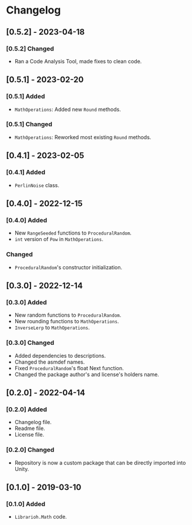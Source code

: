 # Changelog

## [0.5.2] - 2023-04-18

### [0.5.2] Changed

- Ran a Code Analysis Tool, made fixes to clean code.

## [0.5.1] - 2023-02-20

### [0.5.1] Added

- `MathOperations`: Added new `Round` methods.

### [0.5.1] Changed

- `MathOperations`: Reworked most existing  `Round` methods.

## [0.4.1] - 2023-02-05

### [0.4.1] Added

- `PerlinNoise` class.

## [0.4.0] - 2022-12-15

### [0.4.0] Added

- New `RangeSeeded` functions to `ProceduralRandom`.
- `int` version of `Pow` in `MathOperations`.

### Changed

- `ProceduralRandom`'s constructor initialization.

## [0.3.0] - 2022-12-14

### [0.3.0] Added

- New random functions to `ProceduralRandom`.
- New rounding functions to `MathOperations`.
- `InverseLerp` to `MathOperations`.

### [0.3.0] Changed

- Added dependencies to descriptions.
- Changed the asmdef names.
- Fixed `ProceduralRandom`'s float Next function.
- Changed the package author's and license's holders name.

## [0.2.0] - 2022-04-14

### [0.2.0] Added

- Changelog file.
- Readme file.
- License file.

### [0.2.0] Changed

- Repository is now a custom package that can be directly imported into Unity.

## [0.1.0] - 2019-03-10

### [0.1.0] Added

- `Librarioh.Math` code.
